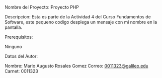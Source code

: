 Nombre del Proyecto:  Proyecto PHP

Descripcion:
Esta es parte de la Actividad 4 del Curso Fundamentos de Software, este pequeno codigo desplega un mensaje con mi nombre en la pantalla.

Prerequisitos:

Ninguno

Datos del Autor:

Nombre: Mario Augusto Rosales Gomez
Correo:  0011323@galileo.edu
Carnet:  0011323
